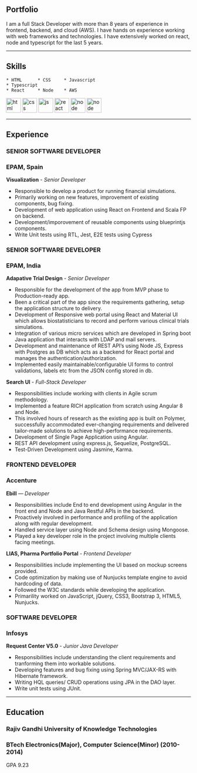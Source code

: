## Portfolio

I am a full Stack Developer with more than 8 years of experience in frontend, backend, and cloud (AWS). I have hands on experience working with web frameworks and technologies. I have extensively worked on react, node and typescript for the last 5 years.

---

## Skills
```
* HTML      * CSS     * Javascript
* Typescript
* React     * Node    * AWS

```

<p align='left'>
  <img src="https://upload.wikimedia.org/wikipedia/commons/thumb/6/61/HTML5_logo_and_wordmark.svg/2048px-HTML5_logo_and_wordmark.svg.png" alt="html" width="40" height="40">
  <img src='https://upload.wikimedia.org/wikipedia/commons/thumb/d/d5/CSS3_logo_and_wordmark.svg/1200px-CSS3_logo_and_wordmark.svg.png' alt="css" width="40" height="40">
  <img src='https://upload.wikimedia.org/wikipedia/commons/thumb/b/ba/Javascript_badge.svg/1200px-Javascript_badge.svg.png' height='40' width='40' alt="js">
   <img src="https://upload.wikimedia.org/wikipedia/commons/thumb/a/a7/React-icon.svg/1280px-React-icon.svg.png" alt="react" width="40" height="40"/>
   <img src="https://www.javatpoint.com/js/nodejs/images/node-js-tutorial.png" alt="node" width="40" height="40"/>
  <img src="https://upload.wikimedia.org/wikipedia/commons/thumb/4/4c/Typescript_logo_2020.svg/1200px-Typescript_logo_2020.svg.png" alt="node" width="40" height="40"/>
</p>

---

## Experience

### **SENIOR SOFTWARE DEVELOPER**
### EPAM, Spain

**Visualization** - _Senior Developer_
* Responsible to develop a product for running financial simulations. 
* Primarily working on new features, improvement of existing components, bug fixing.
* Development of web application using React on Frontend and Scala FP on backend.
* Development/imporovement of reusable components using blueprintjs components.
* Write Unit tests using RTL, Jest, E2E tests using Cypress
 
### **SENIOR SOFTWARE DEVELOPER**
### EPAM, India

**Adapative Trial Design** - _Senior Developer_
* Responsible for the development of the app from MVP phase to Production-ready app. 
* Been a critical part of the app since the requirements gathering, setup the application structure to delivery.
* Development of Responsive web portal using React and Material UI which allows biostatisticians to record and perform various clinical trials simulations.
* Integration of various micro services which are developed in Spring boot Java application that interacts with LDAP and mail servers.
* Development and maintenance of REST API’s using Node JS, Express with Postgres as DB which acts as a backend for React portal and manages the authentication/authorization.
* Implemented easily maintainable/configurable UI forms to control validations, labels etc from the JSON config stored in db.

**Search UI** - _Full-Stack Developer_
* Responsibilities include working with clients in Agile scrum methodology. 
* Implemented a feature RICH application from scratch using Angular 8 and Node. 
* This involved hours of research as the existing app is built on Polymer, successfully accommodated ever-changing requirements and delivered tailor-made solutions to achieve high-performance requirements. 
* Development of Single Page Application using Angular.
* REST API development using express.js, Sequelize, PostgreSQL.
* Test-Driven Development using Jasmine, Karma.

### **FRONTEND DEVELOPER**
### Accenture

**Ebill** — _Developer_
* Responsibilities include End to end development using Angular in the front end and Node and Java Restful APIs in the backend. 
* Proactively involved in performance and profiling of the application along with regular development. 
* Handled service layer using Node and Schema design using Mongoose. 
* Played a key developer role in the project involving multiple clients facing meetings.

**LIAS, Pharma Portfolio Portal** - _Frontend Developer_

* Responsibilities include implementing the UI based on mockup screens provided. 
* Code optimization by making use of Nunjucks template engine to avoid hardcoding of data. 
* Followed the W3C standards while developing the application. 
* Primarility worked on JavaScript, jQuery, CSS3, Bootstrap 3, HTML5, Nunjucks. 

### **SOFTWARE DEVELOPER**
### Infosys

**Request Center V5.0** - _Junior Java Developer_

* Responsibilities include understanding the client requirements and tranforming them into workable solutions. 
* Developing features and bug fixing using Spring MVC/JAX-RS with Hibernate framework. 
* Writing HQL queries/ CRUD operations using JPA in the DAO layer. 
* Write unit tests using JUnit. 

---

## Education

### **Rajiv Gandhi University of Knowledge Technologies**
### BTech Electronics(Major), Computer Science(Minor) (2010- 2014)
GPA 9.23

